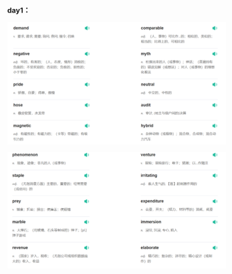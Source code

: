 ### day1：

![1691767744097](image/day1/1691767744097.png)

![1691767759872](image/day1/1691767759872.png)
